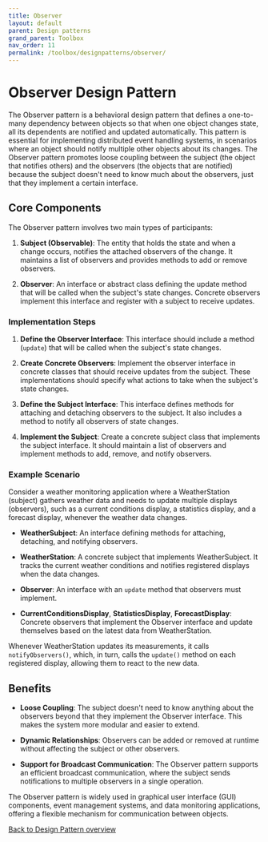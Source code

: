 ```yaml
---
title: Observer
layout: default
parent: Design patterns
grand_parent: Toolbox
nav_order: 11
permalink: /toolbox/designpatterns/observer/
---
```


# Observer Design Pattern

The Observer pattern is a behavioral design pattern that defines a one-to-many dependency between objects so that when one object changes state, all its dependents are notified and updated automatically. This pattern is essential for implementing distributed event handling systems, in scenarios where an object should notify multiple other objects about its changes. The Observer pattern promotes loose coupling between the subject (the object that notifies others) and the observers (the objects that are notified) because the subject doesn't need to know much about the observers, just that they implement a certain interface.

## Core Components

The Observer pattern involves two main types of participants:

1. **Subject (Observable)**: The entity that holds the state and when a change occurs, notifies the attached observers of the change. It maintains a list of observers and provides methods to add or remove observers.

2. **Observer**: An interface or abstract class defining the update method that will be called when the subject's state changes. Concrete observers implement this interface and register with a subject to receive updates.

### Implementation Steps

1. **Define the Observer Interface**: This interface should include a method (`update`) that will be called when the subject's state changes.

2. **Create Concrete Observers**: Implement the observer interface in concrete classes that should receive updates from the subject. These implementations should specify what actions to take when the subject's state changes.

3. **Define the Subject Interface**: This interface defines methods for attaching and detaching observers to the subject. It also includes a method to notify all observers of state changes.

4. **Implement the Subject**: Create a concrete subject class that implements the subject interface. It should maintain a list of observers and implement methods to add, remove, and notify observers.

### Example Scenario

Consider a weather monitoring application where a WeatherStation (subject) gathers weather data and needs to update multiple displays (observers), such as a current conditions display, a statistics display, and a forecast display, whenever the weather data changes.

- **WeatherSubject**: An interface defining methods for attaching, detaching, and notifying observers.

- **WeatherStation**: A concrete subject that implements WeatherSubject. It tracks the current weather conditions and notifies registered displays when the data changes.

- **Observer**: An interface with an `update` method that observers must implement.

- **CurrentConditionsDisplay**, **StatisticsDisplay**, **ForecastDisplay**: Concrete observers that implement the Observer interface and update themselves based on the latest data from WeatherStation.

Whenever WeatherStation updates its measurements, it calls `notifyObservers()`, which, in turn, calls the `update()` method on each registered display, allowing them to react to the new data.

## Benefits

- **Loose Coupling**: The subject doesn't need to know anything about the observers beyond that they implement the Observer interface. This makes the system more modular and easier to extend.

- **Dynamic Relationships**: Observers can be added or removed at runtime without affecting the subject or other observers.

- **Support for Broadcast Communication**: The Observer pattern supports an efficient broadcast communication, where the subject sends notifications to multiple observers in a single operation.

The Observer pattern is widely used in graphical user interface (GUI) components, event management systems, and data monitoring applications, offering a flexible mechanism for communication between objects.

[Back to Design Pattern overview](./README.md)
